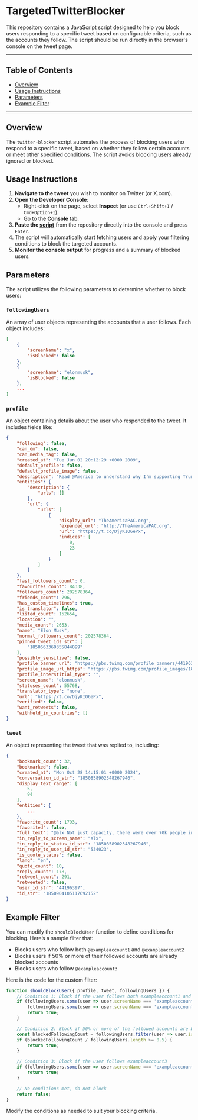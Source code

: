 # TargetedTwitterBlocker

This repository contains a JavaScript script designed to help you block users responding to a specific tweet based on configurable criteria, such as the accounts they follow. The script should be run directly in the browser's console on the tweet page.

---

## Table of Contents
- [Overview](#overview)
- [Usage Instructions](#usage-instructions)
- [Parameters](#parameters)
- [Example Filter](#example-filter)

---

## Overview

The `twitter-blocker` script automates the process of blocking users who respond to a specific tweet, based on whether they follow certain accounts or meet other specified conditions. The script avoids blocking users already ignored or blocked.

## Usage Instructions

1. **Navigate to the tweet** you wish to monitor on Twitter (or X.com).
2. **Open the Developer Console**:
   - Right-click on the page, select **Inspect** (or use `Ctrl+Shift+I` / `Cmd+Option+I`).
   - Go to the **Console** tab.
3. **Paste the [script](https://raw.githubusercontent.com/DokAndMax/TargetedTwitterBlocker/refs/heads/main/script.js)** from the repository directly into the console and press `Enter`.
4. The script will automatically start fetching users and apply your filtering conditions to block the targeted accounts.
5. **Monitor the console output** for progress and a summary of blocked users.


## Parameters

The script utilizes the following parameters to determine whether to block users:

### `followingUsers`
An array of user objects representing the accounts that a user follows. Each object includes:
```json
[
    {
        "screenName": "x",
        "isBlocked": false
    },
    {
        "screenName": "elonmusk",
        "isBlocked": false
    },
    ...
]
```

### `profile`
An object containing details about the user who responded to the tweet. It includes fields like:
```json
{
    "following": false,
    "can_dm": false,
    "can_media_tag": false,
    "created_at": "Tue Jun 02 20:12:29 +0000 2009",
    "default_profile": false,
    "default_profile_image": false,
    "description": "Read @America to understand why I’m supporting Trump for President",
    "entities": {
        "description": {
            "urls": []
        },
        "url": {
            "urls": [
                {
                    "display_url": "TheAmericaPAC.org",
                    "expanded_url": "http://TheAmericaPAC.org",
                    "url": "https://t.co/DjyKIO6ePx",
                    "indices": [
                        0,
                        23
                    ]
                }
            ]
        }
    },
    "fast_followers_count": 0,
    "favourites_count": 84338,
    "followers_count": 202578364,
    "friends_count": 796,
    "has_custom_timelines": true,
    "is_translator": false,
    "listed_count": 152654,
    "location": "",
    "media_count": 2653,
    "name": "Elon Musk",
    "normal_followers_count": 202578364,
    "pinned_tweet_ids_str": [
        "1850663360355844099"
    ],
    "possibly_sensitive": false,
    "profile_banner_url": "https://pbs.twimg.com/profile_banners/44196397/1726163678",
    "profile_image_url_https": "https://pbs.twimg.com/profile_images/1849727333617573888/HBgPUrjG_normal.jpg",
    "profile_interstitial_type": "",
    "screen_name": "elonmusk",
    "statuses_count": 55768,
    "translator_type": "none",
    "url": "https://t.co/DjyKIO6ePx",
    "verified": false,
    "want_retweets": false,
    "withheld_in_countries": []
}
```

### `tweet`
An object representing the tweet that was replied to, including:
```json
{
    "bookmark_count": 32,
    "bookmarked": false,
    "created_at": "Mon Oct 28 14:15:01 +0000 2024",
    "conversation_id_str": "1850858902348267946",
    "display_text_range": [
        5,
        94
    ],
    "entities": {
        ...
    },
    "favorite_count": 1793,
    "favorited": false,
    "full_text": "@alx Not just capacity, there were over 70k people in the streets outside MSG to show support!",
    "in_reply_to_screen_name": "alx",
    "in_reply_to_status_id_str": "1850858902348267946",
    "in_reply_to_user_id_str": "534023",
    "is_quote_status": false,
    "lang": "en",
    "quote_count": 10,
    "reply_count": 178,
    "retweet_count": 291,
    "retweeted": false,
    "user_id_str": "44196397",
    "id_str": "1850904105117692152"
}
```

## Example Filter

You can modify the `shouldBlockUser` function to define conditions for blocking. Here’s a sample filter that:
- Blocks users who follow both `@exampleaccount1` and `@exampleaccount2`
- Blocks users if 50% or more of their followed accounts are already blocked accounts
- Blocks users who follow `@exampleaccount3`

Here is the code for the custom filter:

```javascript
function shouldBlockUser({ profile, tweet, followingUsers }) {
    // Condition 1: Block if the user follows both exampleaccount1 and exampleaccount2
    if (followingUsers.some(user => user.screenName === 'exampleaccount1') &&
        followingUsers.some(user => user.screenName === 'exampleaccount2')) {
        return true;
    }

    // Condition 2: Block if 50% or more of the followed accounts are blocked
    const blockedFollowingCount = followingUsers.filter(user => user.isBlocked).length;
    if (blockedFollowingCount / followingUsers.length >= 0.5) {
        return true;
    }

    // Condition 3: Block if the user follows exampleaccount3
    if (followingUsers.some(user => user.screenName === 'exampleaccount3')) {
        return true;
    }

    // No conditions met, do not block
    return false;
}
```

Modify the conditions as needed to suit your blocking criteria.
